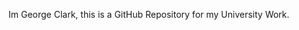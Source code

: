 Im George Clark, this is a GitHub Repository for my University Work.

<!---
GeorgeClarkBathSpa/GeorgeClarkBathSpa is a ✨ special ✨ repository because its `README.md` (this file) appears on your GitHub profile.
You can click the Preview link to take a look at your changes.
--->
